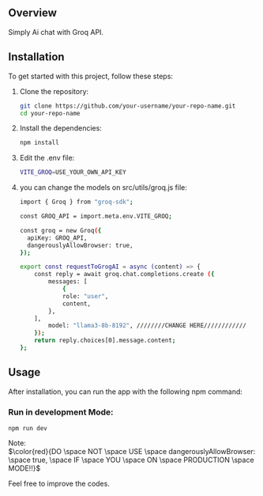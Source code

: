 ## Overview

Simply Ai chat with Groq API.

## Installation

To get started with this project, follow these steps:

1. Clone the repository:
    ```bash
    git clone https://github.com/your-username/your-repo-name.git
    cd your-repo-name
    ```

2. Install the dependencies:
    ```bash
    npm install
    ```
3. Edit the .env file:
    ```bash
    VITE_GROQ=USE_YOUR_OWN_API_KEY
    ```
4. you can change the models on src/utils/groq.js file:
    ```bash
    import { Groq } from "groq-sdk";

    const GROQ_API = import.meta.env.VITE_GROQ;
    
    const groq = new Groq({
      apiKey: GROQ_API,
      dangerouslyAllowBrowser: true,
    });
    
    export const requestToGrogAI = async (content) => {
        const reply = await groq.chat.completions.create ({
            messages: [
                {
                role: "user",
                content,
            },
        ],
            model: "llama3-8b-8192", ////////CHANGE HERE////////////
        });
        return reply.choices[0].message.content;
    };
    ```
    
## Usage

After installation, you can run the app with the following npm command:

### Run in development Mode:
    npm run dev


Note: <br />
$\color{red}{DO \space NOT \space USE \space dangerouslyAllowBrowser: \space true, \space IF \space YOU \space ON \space PRODUCTION \space MODE!!}$

Feel free to improve the codes.
